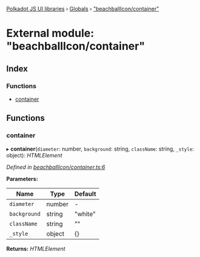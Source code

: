 [Polkadot JS UI libraries](../README.md) › [Globals](../globals.md) › ["beachballIcon/container"](_beachballicon_container_.md)

# External module: "beachballIcon/container"

## Index

### Functions

* [container](_beachballicon_container_.md#container)

## Functions

###  container

▸ **container**(`diameter`: number, `background`: string, `className`: string, `_style`: object): *HTMLElement*

*Defined in [beachballIcon/container.ts:6](https://github.com/polkadot-js/ui/blob/fee714f/packages/ui-shared/src/beachballIcon/container.ts#L6)*

**Parameters:**

Name | Type | Default |
------ | ------ | ------ |
`diameter` | number | - |
`background` | string | "white" |
`className` | string | "" |
`_style` | object |  {} |

**Returns:** *HTMLElement*
